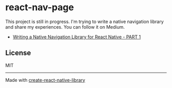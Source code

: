# react-nav-page

This project is still in progress. I'm trying to write a native navigation library and share my experiences. You can follow it on Medium.

- [Writing a Native Navigation Library for React Native - PART 1](https://medium.com/@ysfzrn/writing-a-native-navigation-library-for-react-native-part-1-24b4ab118810)


## License

MIT

---

Made with [create-react-native-library](https://github.com/callstack/react-native-builder-bob)
